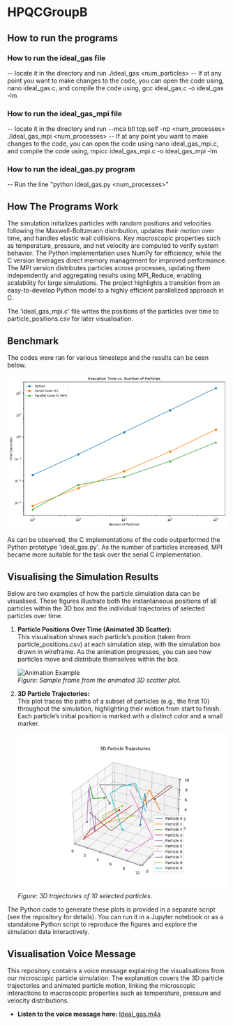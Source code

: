 # HPQCGroupB
## How to run the programs
 
### How to run the ideal_gas file
-- locate it in the directory and run ./ideal_gas <num_particles>
-- If at any point you want to make changes to the code, you can open the code using, nano ideal_gas.c, and compile the code using, gcc ideal_gas.c -o ideal_gas -lm
### How to run the ideal_gas_mpi file
-- locate it in the directory and run --mca btl tcp,self -np <num_processes> ./ideal_gas_mpi <num_processes>
-- If at any point you want to make changes to the code, you can open the code using nano ideal_gas_mpi.c, and compile the code using, mpicc ideal_gas_mpi.c -o ideal_gas_mpi -lm
### How to run the ideal_gas.py program
-- Run the line "python ideal_gas.py <num_processes>"

## How The Programs Work

The simulation initializes particles with random positions and velocities following the Maxwell-Boltzmann distribution, updates their motion over time, and handles elastic wall collisions. Key macroscopic properties such as temperature, pressure, and net velocity are computed to verify system behavior. The Python implementation uses NumPy for efficiency, while the C version leverages direct memory management for improved performance. The MPI version distributes particles across processes, updating them independently and aggregating results using MPI_Reduce, enabling scalability for large simulations. The project highlights a transition from an easy-to-develop Python model to a highly efficient parallelized approach in C.

The 'ideal_gas_mpi.c' file writes the positions of the particles over time to particle_positions.csv for later visualisation.

## Benchmark

The codes were ran for various timesteps and the results can be seen below.

![Benchmarking](https://github.com/cameronDCU/HPQCGroupB/blob/main/benchmark_group_hpqc.png)

As can be observed, the C implementations of the code outperformed the Python prototype 'ideal_gas.py'. As the number of particles increased, MPI became more suitable for the task over the serial C implementation.

## Visualising the Simulation Results

Below are two examples of how the particle simulation data can be visualised. These figures illustrate both the instantaneous positions of all particles within the 3D box and the individual trajectories of selected particles over time.

1. **Particle Positions Over Time (Animated 3D Scatter):**  
   This visualisation shows each particle’s position (taken from particle_positions.csv) at each simulation step, with the simulation box drawn in wireframe. As the animation progresses, you can see how particles move and distribute themselves within the box.

   ![Animation Example](https://github.com/cameronDCU/HPQCGroupB/blob/main/particle_animation.gif)  
   *Figure: Sample frame from the animated 3D scatter plot.*

2. **3D Particle Trajectories:**  
   This plot traces the paths of a subset of particles (e.g., the first 10) throughout the simulation, highlighting their motion from start to finish. Each particle’s initial position is marked with a distinct color and a small marker.

   ![Trajectories Example](https://github.com/cameronDCU/HPQCGroupB/blob/main/3d_Traj.png)  
   *Figure: 3D trajectories of 10 selected particles.*

The Python code to generate these plots is provided in a separate script (see the repository for details). You can run it in a Jupyter notebook or as a standalone Python script to reproduce the figures and explore the simulation data interactively.

## Visualisation Voice Message

This repository contains a voice message explaining the visualisations from our microscopic particle simulation. The explanation covers the 3D particle trajectories and animated particle motion, linking the microscopic interactions to macroscopic properties such as temperature, pressure and velocity distributions.

- **Listen to the voice message here:** [Ideal_gas.m4a](https://github.com/cameronDCU/HPQCGroupB/raw/main/Ideal_gas.m4a)

